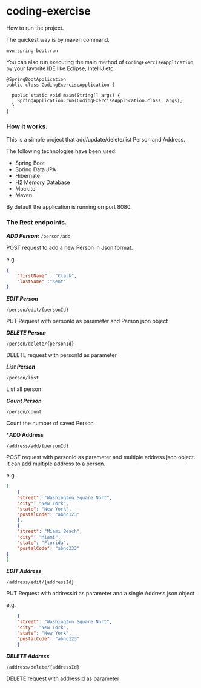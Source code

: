 # coding-exercise

How to run the project.

The quickest way is by maven command. 

`mvn spring-boot:run`

You can also run executing the main method of `CodingExerciseApplication` by your favorite IDE like Eclipse, IntelliJ etc.

```
@SpringBootApplication
public class CodingExerciseApplication {

  public static void main(String[] args) {
    SpringApplication.run(CodingExerciseApplication.class, args);
  }
}
```

### How it works.

This is a simple project that add/update/delete/list Person and Address.

The following technologies have been used:

* Spring Boot
* Spring Data JPA
* Hibernate
* H2 Memory Database
* Mockito
* Maven


By default the application is running on port 8080.

### The Rest endpoints.

***ADD Person:*** 
`/person/add`

POST request to add a new Person in Json format.

e.g.
```JSON
{
	"firstName" : "Clark",
	"lastName" :"Kent"
}
```

***EDIT Person***

`/person/edit/{personId}`

PUT Request with personId as parameter and Person json object

***DELETE Person***

`/person/delete/{personId}`

DELETE request with personId as parameter

***List Person***

`/person/list`

List all person

***Count Person***

`/person/count`

Count the number of saved Person

***ADD Address**

`/address/add/{personId}`

POST request with personId as parameter and multiple address json object.
It can add multiple address to a person.

e.g.

```JSON
[
	{
	"street": "Washington Square Nort",
	"city": "New York",
	"state": "New York",
	"postalCode": "abnc123"
	},
	{
	"street": "Miami Beach",
	"city": "Miami",
	"state": "Florida",
	"postalCode": "abnc333"
}
]
```

***EDIT Address***

`/address/edit/{addressId}`

PUT Request with addressId as parameter and a single Address json object

e.g.
```JSON
	{
	"street": "Washington Square Nort",
	"city": "New York",
	"state": "New York",
	"postalCode": "abnc123"
	}
```

***DELETE Address***

`/address/delete/{addressId}`

DELETE request with addressId as parameter
